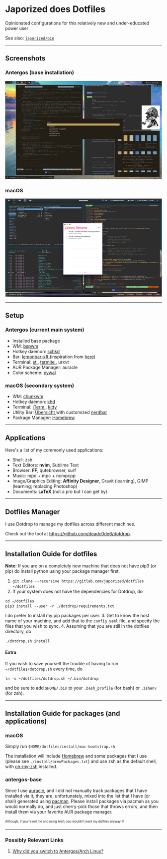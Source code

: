 # Japorized does Dotfiles
Opinionated configurations for this relatively new and under-educated power user

See also: [`japorized/bin`](https://gitlab.com/japorized/bin)

---

## Screenshots

### Antergos (base installation)

![antergos-base scrot](/screenshots/antergos-base.png?raw=true "antergos-base")

### macOS

![macOS scrot](/screenshots/macos-2018jan22.png?raw=true "macOS Screenshot")

---

## Setup

### Antergos (current main system)

* Installed base package
* WM: [ bspwm ](https://github.com/baskerville/bspwm)
* Hotkey daemon: [ sxhkd ](https://github.com/baskerville/sxhkd)
* Bar: [ lemonbar-xft ](https://github.com/krypt-n/bar) (inspiration from [here](https://www.reddit.com/r/unixporn/comments/6g5vx0/windowchef_comfy/))
* Terminal: [ st ](https://suckless.org), [ termite ](https://github.com/thestinger/termite/), urxvt
* AUR Package Manager: auracle
* Color scheme: [pywal](https://github.com/dylanaraps/pywal)

### macOS (secondary system)

* WM: [ chunkwm ](https://github.com/koekeishiya/chunkwm)
* Hotkey daemon: [ khd ](https://github.com/koekeishiya/khd)
* Terminal: [ iTerm ](https://iterm2.com/), [ kitty ](https://github.com/kovidgoyal/kitty)
* Utility Bar: [ Übersicht ](http://tracesof.net/uebersicht/) with customized [ nerdbar ](https://github.com/apierz/nerdbar.widget)
* Package Manager: [ Homebrew ](https://brew.sh)

---

## Applications

Here's a list of my commonly used applications:

* Shell: zsh
* Text Editors: **nvim**, Sublime Text
* Browser: **FF**, qutebrowser, surf
* Music: mpd + mpc + ncmpcpp
* Image/Graphics Editing: **Affinity Designer**, Gravit (learning), GIMP (learning; replacing Photoshop)
* Documents: **LaTeX** (not a pro but I can get by)

---

## Dotfiles Manager

I use Dotdrop to manage my dotfiles across different machines.

Check out the tool at https://github.com/deadc0de6/dotdrop.

---

## Installation Guide for dotfiles

**Note:** If you are on a completely new machine that does not have pip3 (or pip) do install python using your package manager first.

1. `git clone --recursive https://gitlab.com/japorized/dotfiles ~/dotfiles`
2. If your system does not have the dependencies for Dotdrop, do
  ```shell
  cd ~/dotfiles
  pip3 install --user -r ./dotdrop/requirements.txt
  ```
  I do prefer to install my pip packages per user.
3. Get to know the host name of your machine, and add that to the `config.yaml` file, and specify the files that you wish to sync.
4. Assuming that you are still in the dotfiles directory, do
  ```shell
  ./dotdrop.sh install
  ```

#### Extra
If you wish to save yourself the trouble of having to run `~/dotfiles/dotdrop.sh` every time, do
```shell
ln -s ~/dotfiles/dotdrop.sh ~/.bin/dotdrop
```
and be sure to add `$HOME/.bin` to your `.bash_profile` (for bash) or `.zshenv` (for zsh).

---

## Installation Guide for packages (and applications)

### macOS

Simply run `$HOME/dotfiles/install/mac-bootstrap.sh`

The installation will include [Homebrew](https://brew.sh) and some packages that I use (please see `./install/brewPackages.txt`) and use 
zsh as the default shell, with [oh-my-zsh](https://github.com/robbyrussell/oh-my-zsh) installed.
  
### antergos-base

Since I use [auracle](https://aur.archlinux.org/packages/auracle-git/), and I did not manually track packages that I have installed via it, 
they are, unfortunately, mixed into the list that I have (or shall) generated using [pacman](https://wiki.archlinux.org/index.php/Pacman). 
Please install packages via pacman as you would normally do, and just cherry-pick those that throws errors, and then install them via 
your favorite AUR package manager.

<sub><sup>Although, if you're not me and using Arch, you wouldn't want my dotfiles anyway :P</sup></sub>

---

### Possibly Relevant Links

1. [Why did you switch to Antergos/Arch Linux?](https://japorized.gitlab.io/technical/2018/02/27/making-the-move-to-linux.html)
